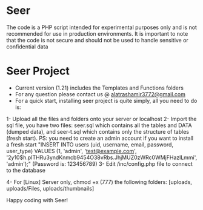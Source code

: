 # Seer
The code is a PHP script intended for experimental purposes only and is not recommended for use in production environments. It is important to note that the code is not secure and should not be used to handle sensitive or confidential data
# Seer Project

- Current version (1.21) includes the Templates and Functions folders
- For any question please contact us @ alatrashamir3772@gmail.com
- For a quick start, installing seer project is quite simply, all you need to do is:

1- Upload all the files and folders onto your server or localhost
2- Import the sql file, you have two files: seer.sql which contains all the tables and DATA (dumped data), and seer-t.sql which contains only the structure of tables (fresh start). PS: you need to create an admin account if you want to install a fresh start "INSERT INTO users (uid, username, email, password, user_type) VALUES (1, 'admin', 'test@example.com', '$2y$10$h.pITHRu3yndKnmcb9454O38vRbs.JhjMUZ0zWRc0WMjFHazlLmmi', 'admin');" (Password is: 123456789)
3- Edit /inc/config.php file to connect to the database

4- For [Linux] Server only, chmod +x (777) the following folders: [uploads, uploads/Files, uploads/thumbnails]


Happy coding with Seer!
